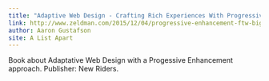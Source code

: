 ```yaml
---
title: "Adaptive Web Design - Crafting Rich Experiences With Progressive Enhancement"
link: http://www.zeldman.com/2015/12/04/progressive-enhancement-ftw-bigwebshow/
author: Aaron Gustafson
site: A List Apart
---
```


Book about Adaptative Web Design with a Progessive Enhancement approach. Publisher: New Riders.